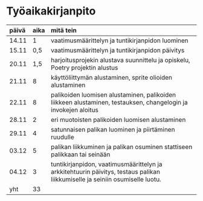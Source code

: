 # Työaikakirjanpito

| päivä | aika | mitä tein |
| :---- | :--- | :-------- |
| 14.11 | 1 | vaatimusmäärittelyn ja tuntikirjanpidon luominen |
| 15.11 | 0,5 | vaatimusmäärittelyn ja tuntikirjanpidon päivitys |
| 20.11 | 1,5 | harjoitusprojekin alustava suunnittelu ja opiskelu, Poetry projektin alustus | 
| 21.11 | 8 | käyttöliittymän alustaminen, sprite olioiden alustaminen |
| 22.11 | 8 | palikoiden luomisen alustaminen, palikoiden liikkeen alustaminen, testauksen, changelogin ja  invokejen aloitus|
| 28.11 | 2 | eri muotoisten palikoiden luomisen alustaminen
| 29.11 | 4 | satunnaisen palikan luominen ja piirtäminen ruudulle
| 03.12 | 5 | palikan liikkuminen ja palikan osuminen stattiseen palikkaan tai seinään
| 04.12 | 3 | tuntikirjanpidon, vaatimusmäärittelyn ja arkkitehtuurin päivitys, testaus palikan liikkumiselle ja seiniin osumiselle luotu.
| yht | 33 | |

